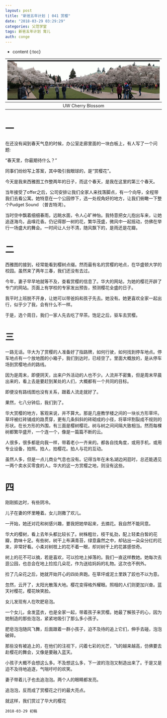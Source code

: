 ```yaml
---
layout: post
title: "新爸五年计划 | 041 赏樱"
date: "2018-03-29 03:29:29"
categories: 父范学堂
tags: 新爸五年计划 育儿 
auth: conge
---
```

* content
{:toc}

|![UW Cherry Blossom](/assets/images/父范学堂/118382-a4b9d5c10016bada.png)|
|:----:|
|UW Cherry Blossom|

# 一

在还没有闻到春天气息的时候，办公室走廊里面的一块白板上，有人写了一个问题:

“春天里，你最期待什么？”

同事们纷纷写上答案，其中吸引我眼球的，是“赏樱花”。

今天是我来西雅图工作整两年的日子，而这个春天，是我在这里的第三个春天。

当年接受了offer之后，公司安排让我们全家人来找落脚点，有一个向导，全程带我们去看公寓。她特意在一个公园停下，选一处视角好的地方，让我们俯瞰一下整个Pudget Sound （普吉特湾）。

当时空中飘着细细春雨，远眺水面，令人心旷神怡。我特意把女儿抱出车来，让她追逐海鸟，品嗅花香。仍记得那一树的花，繁华茂盛，微风中一起摇动，仿佛在举行一场盛大的舞会。一时间让人分不清，随风飘下的，是雨还是花瓣。





# 二

西雅图的接到，经常能看到樱树点缀。然而最有名的赏樱的地点，在华盛顿大学的校园。虽然来了两年三春，我们还没有去过。

今年，妻子早早地就等不及，查看赏樱的信息了。华大的网站，为她的樱花开辟了专门的网站。页面上有学校的专家发出预告，预测樱花全盛的日子。

我平时上班脱不开身，让她可以带爸妈和孩子先去。她没有。她更喜欢全家一起出行，似乎少了我，会有什么不一样。

于是，选个周日，我们一家人先去吃了早茶。饱足之后，驱车去赏樱。

# 三

一路无话。华大为了赏樱的人准备好了指路牌，如何行驶，如何找到停车地点。停车地点有一个放地图的小箱子，我们到达时，已经空了。里面大概放的，是从停车场到赏樱地点的路线。

因为是周末，即便阴天，出来户外活动的人也不少。人流并不密集，但是周末早晨出来的，看上去是要赶到某处的人们，大概都有一个共同的目标。

即便没有路线图也没有关系，跟着人流走就好了。

果然，七八分钟后，我们到了。

华大赏樱的地方，客观来说，并不算大。那是几座教学楼之间的一块长方形草坪。草坪被红砖铺成的路贯穿，更有几条斜斜的砖砌成的小径，将草坪割裂成不规则的形状。在长方形的外围，有三面是樱树樱花。树与树之间间隔大致相当。然而每棵树都繁华盛开，一个连一个，像是一篇篇不断的云。

人很多，很多都是向我一样，带着老小一齐来的。都各自找角度，或用手机，或用专业设备，拍照。拍人，拍樱花。拍人与花的互动。

虽然人多，但是一点儿商业气息也没有。记得当年在未名湖边闲逛时，总还能遇见一两个卖水买零食的人。华大的这一方赏樱之地，则没有这些。

# 四

刚刚抵达时，有些阴冷。

儿子在妻的怀里睡着。女儿则撒了欢儿。

一开始，她还对花和树感兴趣，要我把她举起来，去摘花。我自然不能同意。

华大的樱树，看上去年头都比较长了。树株粗壮，枝干虬劲，配上轻柔白皙的花瓣，韵味十足。有些树，树干上布满青苔，绿意盎然之中，却钻出一朵朵分红的花来，非常好看。小柔对树枝上的花不着一眼，却对树干上的花甚感惊奇。

树上的花不可以摘，若是喜欢，可以捡地上掉落的。我们一直这样教她。她每次去逛公园，也总会在地上捡拾几朵花，作为送给妈妈的礼物。这次也不例外。

捡了几朵花之后，她就开始开心的四处奔跑。在草坪或泥土里跌了跤也不以为意。

忽然，云开了，太阳光散落大地。樱花变得格外耀眼。照相的人们则更加兴奋。蓝天衬樱花，樱花映笑脸。

女儿发现有人在吹肥皂泡。

一个女儿，金发蓝衣，也是全家一起，带着孩子来赏樱。她最了解孩子的心，因为她制造的那些泡泡，紧紧地吸引了那么多小孩子。

肥皂泡泡随风飞舞，后面跟着一群小孩子，迫不及待的追上它们，伸手去碰，泡泡破碎。

那些没有被追上的，在他们的注视下，闪着七彩的光芒，飞的越来越高，仿佛要去赴樱花的舞会，又像是要融入蓝天。

小孩子大概不会想这么多。不及想这么多，下一波的泡泡又制造出来了。于是又是迫不及待地追逐，气喘吁吁的欢笑。

妻子带着儿子也去追泡泡。两个人的眼睛都发亮。

追泡泡，反而成了赏樱花之行的最大亮点。

就这样，我们赏过了华大的樱花

```
2018-03-29 初稿
```



